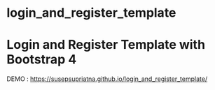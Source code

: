 # login_and_register_template
# Login and Register Template with Bootstrap 4
DEMO : https://susepsupriatna.github.io/login_and_register_template/
